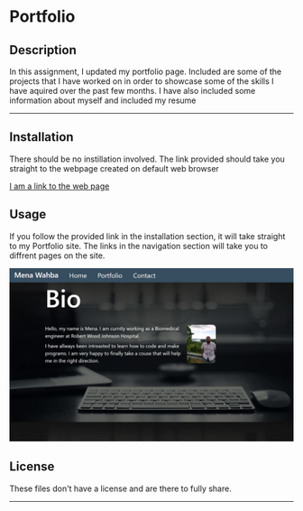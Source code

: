 # Portfolio

## Description 

In this assignment, I updated my portfolio page. Included are some of the projects that I have worked on in order to showcase some of the skills I have aquired over the past few months. I have also included some information about myself and included my resume

---

## Installation

There should be no instillation involved. The link provided should take you straight to the webpage created on default web browser


[I am a link to the web page](https://cheetboy159.github.io/portfolio/index.html)



## Usage 

If you follow the provided link in the installation section, it will take straight to my Portfolio site. The links in the navigation section will take you to diffrent pages on the site.

![](./assets/portfolioHome.jpg)


## License

These files don't have a license and are there to fully share.

---
